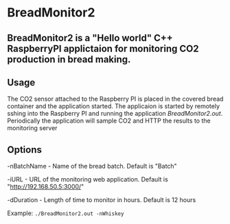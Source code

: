 # BreadMonitor2
## BreadMonitor2 is a "Hello world" C++ RaspberryPI applictaion for monitoring CO2 production in bread making.
## Usage
The CO2 sensor attached to the Raspberry PI is placed in the covered bread container and the application started. The applicaion is started by remotely sshing into the Raspberry PI and running the application *BreadMonitor2.out*. Periodically the application will sample CO2 and HTTP the results to the monitoring server

## Options
-nBatchName - Name of the bread batch. Default is "Batch"

-iURL - URL of the monitoring web application. Default is "http://192.168.50.5:3000/"

-dDuration - Length of time to monitor in hours. Default is 12 hours


Example: `./BreadMonitor2.out -nWhiskey`

